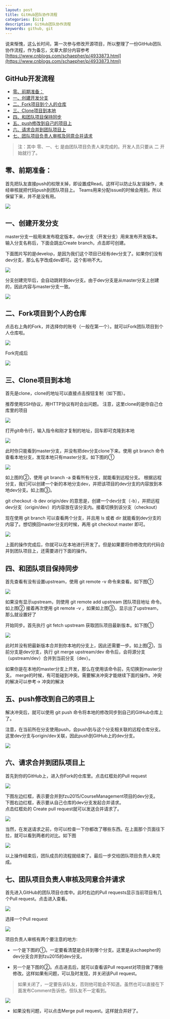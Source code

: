 ```yaml
---
layout: post
title: GitHub团队协作流程
categories: [Git]
description: GitHub团队协作流程
keywords: github, git
---
```


说来惭愧，这么长时间，第一次参与修改开源项目，所以整理了一份GitHub团队协作流程，作为备忘，文章大部分内容参考[https://www.cnblogs.com/schaepher/p/4933873.html](https://www.cnblogs.com/schaepher/p/4933873.html)

<!-- TOC -->
## GitHub开发流程

- [零、前期准备：](#零前期准备)
- [一、创建开发分支](#一创建开发分支)
- [二、Fork项目到个人的仓库](#二fork项目到个人的仓库)
- [三、Clone项目到本地](#三clone项目到本地)
- [四、和团队项目保持同步](#四和团队项目保持同步)
- [五、push修改到自己的项目上](#五push修改到自己的项目上)
- [六、请求合并到团队项目上](#六请求合并到团队项目上)
- [七、团队项目负责人审核及同意合并请求](#七团队项目负责人审核及同意合并请求)

   
> 注：其中 零、一、七 是由团队项目负责人来完成的。开发人员只要从 二 开始就行了。

## 零、前期准备：

首先把队友直接push的权限关掉，即设置成Read。这样可以防止队友误操作，未经审核就把代码push到团队项目上。
Teams用来分配issue的时候会用到，所以保留下来，并不是没有用。

 ![](https://allanhao.com/images/2018-11-26-16-54-38.png) 

## 一、创建开发分支

master分支一般用来发布稳定版本，dev分支（开发分支）用来发布开发版本。
输入分支名称后，下面会跳出Create branch，点击即可创建。

下面图片写的是develop，是因为我们这个项目已经有dev分支了。如果你们没有dev分支，那么名字改成dev即可。这个影响不大。

![](https://allanhao.com/images/2018-11-26-17-11-35.png)

分支创建完毕后，会自动跳转到dev分支。由于dev分支是从master分支上创建的，因此内容与master分支一致。

![](https://allanhao.com/images/2018-11-26-17-11-57.png)

## 二、Fork项目到个人的仓库

点击右上角的Fork，并选择你的账号（一般在第一个）。就可以Fork团队项目到个人仓库啦。

![](https://img-blog.csdnimg.cn/20181125200449418.png)

Fork完成后

![](https://img-blog.csdnimg.cn/20181125200507561.png)

## 三、Clone项目到本地

首先是clone，clone的地址可以直接点击按钮复制（如下图）。

推荐使用SSH协议，用HTTP协议有时会出问题。
注意，这里clone的是你自己仓库里的项目

![](https://img-blog.csdnimg.cn/20181125200539632.png)

打开git命令行，输入指令和刚才复制的地址，回车即可克隆到本地

![](https://img-blog.csdnimg.cn/20181125200554829.png)

此时你只能看到master分支，并没有把dev分支clone下来。使用 git branch 命令查看本地分支，发现本地只有master分支。如下图的①

![](https://img-blog.csdnimg.cn/20181125200612922.png)

如上图的②，使用 git branch -a 查看所有分支，就能看到远程分支。
根据远程分支，我们可以创建一个新的本地分支dev，并把该项目的dev分支的内容放到本地dev分支。如上图③。

git checkout -b dev origin/dev 的意思是，创建一个dev分支（-b），并把远程dev分支（origin/dev）的内容放在该分支内。接着切换到该分支（checkout）

现在使用 git branch 可以查看两个分支，并且用 ls 或者 dir 就能看到dev分支的内容了。想切换回master分支的时候，再用 git checkout master 即可。

![](https://img-blog.csdnimg.cn/20181125200654531.png)

上面的操作完成后，你就可以在本地进行开发了。但是如果要将你修改完的代码合并到团队项目上，还需要进行下面的操作。

## 四、和团队项目保持同步

首先查看有没有设置upstream，使用 git remote -v 命令来查看。如下图①

![](https://img-blog.csdnimg.cn/20181125200737860.png)

如果没有显示upstream，则使用 git remote add upstream 团队项目地址 命令。如上图②
接着再次使用 git remote -v ，如果如上图③，显示出了upstream，那么就设置好了

开始同步。首先执行 git fetch upstream 获取团队项目最新版本。如下图①

![](https://img-blog.csdnimg.cn/20181125200757346.png?x-oss-process=image/watermark,type_ZmFuZ3poZW5naGVpdGk,shadow_10,text_aHR0cHM6Ly9ibG9nLmNzZG4ubmV0L0FsbGFuSGFv,size_16,color_FFFFFF,t_70)

此时并没有把最新版本合并到你本地的分支上，因此还需要一步。如上图②，当前分支是dev分支，执行 git merge upstream/dev 命令后，会将源分支（upstream/dev）合并到当前分支（dev）。

如果你是在本地的master分支上开发，那么在使用该命令前，先切换到master分支。
merge的时候，有可能碰到冲突。需要解决冲突才能继续下面的操作。冲突的解决可以参考→ 冲突的解决

## 五、push修改到自己的项目上

解决冲突后，就可以使用 git push 命令将本地的修改同步到自己的GitHub仓库上了。

注意，在当前所在分支使用push，会push到与这个分支相关联的远程仓库分支。这里dev分支与origin/dev关联，因此push到GitHub上的dev分支。

![](https://img-blog.csdnimg.cn/20181125200830854.png)

## 六、请求合并到团队项目上

首先到你的GitHub上，进入你Fork的仓库里。点击红框处的Pull request

![](https://img-blog.csdnimg.cn/20181125200854602.png?x-oss-process=image/watermark,type_ZmFuZ3poZW5naGVpdGk,shadow_10,text_aHR0cHM6Ly9ibG9nLmNzZG4ubmV0L0FsbGFuSGFv,size_16,color_FFFFFF,t_70)

下图左边红框，表示要合并到fzu2015/CourseManagement项目的dev分支。  
下图右边红框，表示要从自己仓库的dev分支发起合并请求。   
点击红框处的 Create pull request就可以发送合并请求了。   

![](https://img-blog.csdnimg.cn/20181125200910662.png?x-oss-process=image/watermark,type_ZmFuZ3poZW5naGVpdGk,shadow_10,text_aHR0cHM6Ly9ibG9nLmNzZG4ubmV0L0FsbGFuSGFv,size_16,color_FFFFFF,t_70)

当然，在发送请求之前，你可以检查一下你都改了哪些东西。在上面那个页面往下拉，就可以看到两者的对比。如下图

![](https://img-blog.csdnimg.cn/20181125200928182.png?x-oss-process=image/watermark,type_ZmFuZ3poZW5naGVpdGk,shadow_10,text_aHR0cHM6Ly9ibG9nLmNzZG4ubmV0L0FsbGFuSGFv,size_16,color_FFFFFF,t_70)

以上操作结束后，团队成员的流程就结束了。最后一步交给团队项目负责人来完成。

## 七、团队项目负责人审核及同意合并请求

首先进入GitHub的团队项目仓库中。此时右边的Pull requests显示当前项目有几个Pull request。点击进入查看。

![](https://img-blog.csdnimg.cn/20181125200958607.png?x-oss-process=image/watermark,type_ZmFuZ3poZW5naGVpdGk,shadow_10,text_aHR0cHM6Ly9ibG9nLmNzZG4ubmV0L0FsbGFuSGFv,size_16,color_FFFFFF,t_70)

选择一个Pull request

![](https://img-blog.csdnimg.cn/2018112520101340.png?x-oss-process=image/watermark,type_ZmFuZ3poZW5naGVpdGk,shadow_10,text_aHR0cHM6Ly9ibG9nLmNzZG4ubmV0L0FsbGFuSGFv,size_16,color_FFFFFF,t_70)

项目负责人审核有两个要注意的地方:

* 一个是下图的①。一定要看清楚是合并到哪个分支。这里是从schaepher的dev分支合并到fzu2015的dev分支。

* 另一个是下图的②。点击进去后，就可以查看该Pull request对项目做了哪些修改。这样如果有问题，可以及时发现，并关闭该Pull request。

> 如果关闭了，一定要告诉队友，否则他可能会不知道。虽然也可以直接在下面发布Comment告诉他，但队友不一定看到。

![](https://img-blog.csdnimg.cn/20181125201049841.png?x-oss-process=image/watermark,type_ZmFuZ3poZW5naGVpdGk,shadow_10,text_aHR0cHM6Ly9ibG9nLmNzZG4ubmV0L0FsbGFuSGFv,size_16,color_FFFFFF,t_70)

* 如果没有问题，可以点击Merge pull request。这样就合并好了。